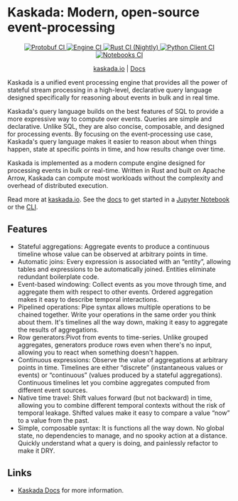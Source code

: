 
# Kaskada: Modern, open-source event-processing

<p align="center">
  <a href="https://github.com/kaskada-ai/kaskada/actions/workflows/ci_proto.yml">
    <img src="https://github.com/kaskada-ai/kaskada/actions/workflows/ci_proto.yml/badge.svg" alt="Protobuf CI" style="max-width: 100%;">
  </a>
  <a href="https://github.com/kaskada-ai/kaskada/actions/workflows/ci_engine.yml">
    <img src="https://github.com/kaskada-ai/kaskada/actions/workflows/ci_engine.yml/badge.svg" alt="Engine CI" style="max-width: 100%;">
  </a>
  <a href="https://github.com/kaskada-ai/kaskada/actions/workflows/ci_with_rust_nightly.yml">
    <img src="https://github.com/kaskada-ai/kaskada/actions/workflows/ci_with_rust_nightly.yml/badge.svg" alt="Rust CI (Nightly)" style="max-width: 100%;">
  </a>
  <a href="https://github.com/kaskada-ai/kaskada/actions/workflows/ci_client_python.yml">
    <img src="https://github.com/kaskada-ai/kaskada/actions/workflows/ci_client_python.yml/badge.svg" alt="Python Client CI" style="max-width: 100%;">
  </a>
  <a href="https://github.com/kaskada-ai/kaskada/actions/workflows/ci_notebooks.yml">
    <img src="https://github.com/kaskada-ai/kaskada/actions/workflows/ci_notebooks.yml/badge.svg" alt="Notebooks CI" style="max-width: 100%;">
  </a>
</p>

<p align="center">
  <a href="https://kaskada.io">kaskada.io</a>
  |
  <a href="https://kaskada.io/docs-site/">Docs</a>
</p>

Kaskada is a unified event processing engine that provides all the power of stateful stream processing in a high-level, declarative query language designed specifically for reasoning about events in bulk and in real time.

Kaskada's query language builds on the best features of SQL to provide a more expressive way to compute over events. Queries are simple and declarative. Unlike SQL, they are also concise, composable, and designed for processing events. By focusing on the event-processing use case, Kaskada's query language makes it easier to reason about when things happen, state at specific points in time, and how results change over time.

Kaskada is implemented as a modern compute engine designed for processing events in bulk or real-time. Written in Rust and built on Apache Arrow, Kaskada can compute most workloads without the complexity and overhead of distributed execution.

Read more at [kaskada.io](https://kaskada.io).
See the [docs](https://kaskada.io/docs-site/) to get started in a [Jupyter Notebook](https://kaskada.io/docs-site/kaskada/main/getting-started/hello-world-jupyter.html) or the [CLI](https://kaskada.io/docs-site/kaskada/main/getting-started/hello-world-cli.html).

## Features

- Stateful aggregations: Aggregate events to produce a continuous timeline whose value can be observed at arbitrary points in time.
- Automatic joins: Every expression is associated with an “entity”, allowing tables and expressions to be automatically joined. Entities eliminate redundant boilerplate code.
- Event-based windowing: Collect events as you move through time, and aggregate them with respect to other events. Ordered aggregation makes it easy to describe temporal interactions.
- Pipelined operations: Pipe syntax allows multiple operations to be chained together. Write your operations in the same order you think about them. It's timelines all the way down, making it easy to aggregate the results of aggregations.
- Row generators:Pivot from events to time-series. Unlike grouped aggregates, generators produce rows even when there's no input, allowing you to react when something doesn't happen.
- Continuous expressions: Observe the value of aggregations at arbitrary points in time. Timelines are either “discrete” (instantaneous values or events) or “continuous” (values produced by a stateful aggregations). Continuous timelines let you combine aggregates computed from different event sources.
- Native time travel: Shift values forward (but not backward) in time, allowing you to combine different temporal contexts without the risk of temporal leakage. Shifted values make it easy to compare a value “now” to a value from the past.
- Simple, composable syntax: It is functions all the way down. No global state, no dependencies to manage, and no spooky action at a distance. Quickly understand what a query is doing, and painlessly refactor to make it DRY.

## Links

* [Kaskada Docs](https://kaskada-ai.github.io/docs-site) for more information.
